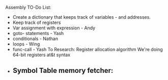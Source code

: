 Assembly TO-Do List:
 - Create a dictionary that keeps track of variables - and addresses. 
 - Keep track of registers
 - Var assignment with expression - Andy
 - goto- statements - Yash
 - conditionals - Nathan 
 - loops - Wing
 - func-call - Yash
To Research:  Register allocation algorithm
We're doing 64-bit registers at&t syntax
- Symbol Table memory fetcher: 
    - 